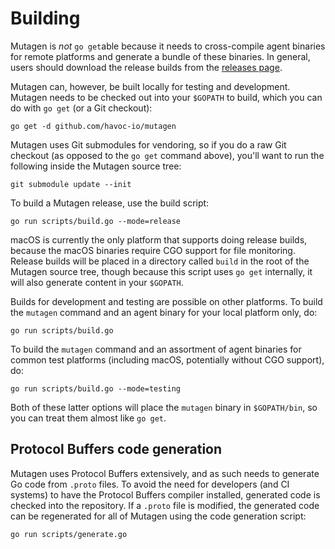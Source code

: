 # Building

Mutagen is *not* `go get`able because it needs to cross-compile agent binaries
for remote platforms and generate a bundle of these binaries. In general, users
should download the release builds from the
[releases page](https://github.com/havoc-io/mutagen/releases/latest).

Mutagen can, however, be built locally for testing and development. Mutagen
needs to be checked out into your `$GOPATH` to build, which you can do with
`go get` (or a Git checkout):

    go get -d github.com/havoc-io/mutagen

Mutagen uses Git submodules for vendoring, so if you do a raw Git checkout (as
opposed to the `go get` command above), you'll want to run the following inside
the Mutagen source tree:

    git submodule update --init

To build a Mutagen release, use the build script:

    go run scripts/build.go --mode=release

macOS is currently the only platform that supports doing release builds, because
the macOS binaries require CGO support for file monitoring. Release builds will
be placed in a directory called `build` in the root of the Mutagen source tree,
though because this script uses `go get` internally, it will also generate
content in your `$GOPATH`.

Builds for development and testing are possible on other platforms. To build the
`mutagen` command and an agent binary for your local platform only, do:

    go run scripts/build.go

To build the `mutagen` command and an assortment of agent binaries for common
test platforms (including macOS, potentially without CGO support), do:

    go run scripts/build.go --mode=testing

Both of these latter options will place the `mutagen` binary in `$GOPATH/bin`,
so you can treat them almost like `go get`.


## Protocol Buffers code generation

Mutagen uses Protocol Buffers extensively, and as such needs to generate Go code
from `.proto` files. To avoid the need for developers (and CI systems) to have
the Protocol Buffers compiler installed, generated code is checked into the
repository. If a `.proto` file is modified, the generated code can be
regenerated for all of Mutagen using the code generation script:

    go run scripts/generate.go
